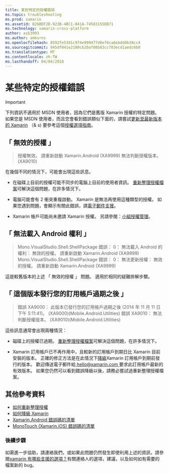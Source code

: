 ```yaml
---
title: 某些特定的授權錯誤
ms.topic: troubleshooting
ms.prod: xamarin
ms.assetid: D26BDF2D-923B-4BC1-841A-74583155DB71
ms.technology: xamarin-cross-platform
author: asb3993
ms.author: amburns
ms.openlocfilehash: 8592fe5381c974e999477d0ef6ca6ebdd8b38cc4
ms.sourcegitcommit: 945df041e2180cb20af08b83cc703ecd1aedc6b0
ms.translationtype: MT
ms.contentlocale: zh-TW
ms.lasthandoff: 04/04/2018
---
```

# <a name="some-specific-licensing-errors"></a>某些特定的授權錯誤

> [!IMPORTANT]
> 下列資訊不適用於 MSDN 使用者，因為它們是舊版 Xamarin 授權的特定問題。 如果您是 MSDN 使用者，而且您會看到錯誤類似下面的，請嘗試[更新至最新版本的 Xamarin](https://developer.xamarin.com/recipes/cross-platform/ide/change_updates_channel/) （& s) 要參考這個[授權選項指南](~/cross-platform/get-started/requirements.md)。



## <a name="invalid-license"></a>「 無效的授權 」

> 授權無效。 請重新啟動 Xamarin.Android (XA9999) 無法判斷授權版本。 (XA9010)

在幾個不同的情況下，可能會出現這些訊息。

-   在磁碟上目前的授權可能不同步的電腦上目前的使用者資訊。 [重新整理授權檔案](~/cross-platform/troubleshooting/legacy-licenses/resync-licenses.md)可解決這個問題，在許多情況下。

-   電腦可能會有 2 衝突重複啟動。 Xamarin 是無法再使用這種類型的授權。 如果您遇到問題，會顯示有關此錯誤，請[電子郵件支援](https://www.xamarin.com/support)。

-   Xamarin 帳戶可能尚未邀請 Xamarin 授權。 另請參閱：[小組授權管理](~/cross-platform/troubleshooting/legacy-licenses/team-management.md)。

## <a name="failed-to-load-android-entitlements"></a>「 無法載入 Android 權利 」

> Mono.VisualStudio.Shell.ShellPackage 錯誤： 0： 無法載入 Android 的權利： 無效的授權。 請重新啟動 Xamarin.Android (XA9999) Mono.VisualStudio.Shell.ShellPackage 錯誤： 0： 無法更新授權： 無效的授權。 請重新啟動 Xamarin.Android (XA9999)

這是較舊版本的上述 「 無效的授權 」 問題。 適用於相同的疑難排解步驟。

## <a name="this-version-was-released-after-your-subscription-expired"></a>「 這個版本發行您的訂用帳戶過期之後 」

> 錯誤 XA9000： 此版本已發行您的訂用帳戶過期之後 (2014 年 11 月 11 日下午 5:11:41)。 (XA9000)(Mobile.Android.Utilities) 錯誤 XA9010： 無法判斷授權版本。 (XA9010)(Mobile.Android.Utilities)

這些訊息通常會出現兩種情況：

-   磁碟上的授權已過期。 [重新整理授權檔案](~/cross-platform/troubleshooting/legacy-licenses/resync-licenses.md)可解決這個問題，在許多情況下。

-   Xamarin 訂用帳戶已不再作用中，且較新的訂用帳戶到期日比 Xamarin 目前安裝的版本。 正確的修正方法是在此情況下[降級](http://kb.xamarin.com/customer/portal/articles/1699777)Xamarin 訂用帳戶到期前發行的版本。 歡迎傳送電子郵件給[ hello@xamarin.com ](mailto:hello@xamarin.com)要求此訂用帳戶最新的有效版本。 如果您仍然可以看到錯誤降級以後，請務必嘗試過重新整理授權檔案。

## <a name="additional-references"></a>其他參考資料

-   [如何重新整理授權](~/cross-platform/troubleshooting/legacy-licenses/resync-licenses.md)
-   [如何降級 Xamarin](http://kb.xamarin.com/customer/portal/articles/1699777-downgrading)
-   [Xamarin.Android 錯誤碼的清單](~/android/troubleshooting/errors.md)
-   [MonoTouch (Xamarin.iOS) 錯誤碼的清單](~/ios/troubleshooting/mtouch-errors.md)

### <a name="next-steps"></a>後續步驟
如需進一步協助，請連絡我們，或如果此問題仍然發生即使利用上述的資訊，請參閱[xamarin 有哪些支援的選項？](~/cross-platform/troubleshooting/support-options.md)有關連絡人的選項，建議，以及如何如有需要的檔案新的 bug。
